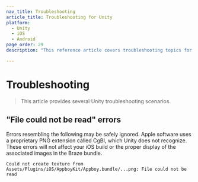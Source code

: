 ```yaml
---
nav_title: Troubleshooting
article_title: Troubleshooting for Unity
platform: 
  - Unity
  - iOS
  - Android
page_order: 29
description: "This reference article covers troubleshooting topics for the Unity platform."

---
```


# Troubleshooting

> This article provides several Unity troubleshooting scenarios.

## "File could not be read" errors

Errors resembling the following may be safely ignored. Apple software uses a proprietary PNG extension called CgBI, which Unity does not recognize. These errors will not affect your iOS build or the proper display of the associated images in the Braze bundle.

```
Could not create texture from Assets/Plugins/iOS/AppboyKit/Appboy.bundle/...png: File could not be read
```
